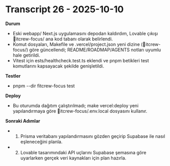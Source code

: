 # Transcript 26 - 2025-10-10

**Durum**
- Eski webapp/ Next.js uygulamasını depodan kaldırdım, Lovable çıkışı itcrew-focus/ ana kod tabanı olarak belirlendi.
- Komut dosyaları, Makefile ve .vercel/project.json yeni dizine (itcrew-focus/) göre güncellendi; README/ROADMAP/AGENTS notları uyumlu hale getirildi.
- Vitest için 	ests/healthcheck.test.ts eklendi ve pnpm betikleri test komutlarını kapsayacak şekilde genişletildi.

**Testler**
- pnpm --dir fitcrew-focus test

**Deploy**
- Bu oturumda dağıtım çalıştırılmadı; make vercel:deploy yeni yapılandırmaya göre itcrew-focus/.env.local dosyasını kullanır.

**Sonraki Adımlar**
- 1. Prisma veritabanı yapılandırmasını gözden geçirip Supabase ile nasıl eşleneceğini planla.
- 2. Lovable tasarımındaki API uçlarını Supabase şemasına göre uyarlarken gerçek veri kaynakları için plan hazırla.
